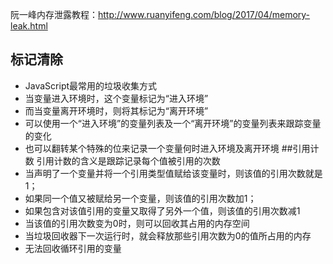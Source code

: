 阮一峰内存泄露教程：http://www.ruanyifeng.com/blog/2017/04/memory-leak.html
## 标记清除
+ JavaScript最常用的垃圾收集方式
+ 当变量进入环境时，这个变量标记为“进入环境”
+ 而当变量离开环境时，则将其标记为“离开环境”
+ 可以使用一个“进入环境”的变量列表及一个“离开环境”的变量列表来跟踪变量的变化
+ 也可以翻转某个特殊的位来记录一个变量何时进入环境及离开环境
##引用计数
引用计数的含义是跟踪记录每个值被引用的次数
+ 当声明了一个变量并将一个引用类型值赋给该变量时，则该值的引用次数就是1；
+ 如果同一个值又被赋给另一个变量，则该值的引用次数加1；
+ 如果包含对该值引用的变量又取得了另外一个值，则该值的引用次数减1
+ 当该值的引用次数变为0时，则可以回收其占用的内存空间
+ 当垃圾回收器下一次运行时，就会释放那些引用次数为0的值所占用的内存
+ 无法回收循环引用的变量
